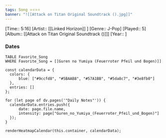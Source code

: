 ```yaml
---
tags: Song ⭐⭐⭐⭐ 
banner: "![[Attack on Titan Original Soundtrack ().jpg]]"
---
```

[Time:: 5:16]
[Artist:: [[Linked Horizon]] ]
[Genre:: J-Pop]
[Played:: 5]
[Album:: [[Attack on Titan Original Soundtrack ()]]]
[Year:: ]
### Dates
````dataview
TABLE Favorite_Song
WHERE Favorite_Song = [[Guren no Yumiya (Feuerroter Pfeil und Bogen)]]
````

  ```dataviewjs
const calendarData = { 
	colors: { 
		blue: ["#9ccfd8", "#5BAAB8", "#57A1BB", "#5da8c7", "#3e8fb0"] 
	}, 
	entries: [] 
}; 

for (let page of dv.pages('"Daily Notes"')) { 
	calendarData.entries.push({ 
		date: page.file.name, 
		intensity: page["Guren_no_Yumiya_(Feuerroter_Pfeil_und_Bogen)"]
	}); 
} 

renderHeatmapCalendar(this.container, calendarData);
```
